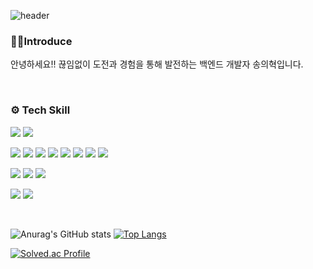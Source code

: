 ![header](https://capsule-render.vercel.app/api?type=waving&color=auto&height=150&section=header&text=EuihyeokSong🧑🏻‍💻&fontSize=40&animation=twinkling&textAlign=right)


### 🙋🏻Introduce
안녕하세요!! 끊임없이 도전과 경험을 통해 발전하는 백엔드 개발자 송의혁입니다.

<br>

### ⚙️ Tech Skill
<img src="https://img.shields.io/badge/java-007396?logo=OpenJDK&logoColor=white"> <img src="https://img.shields.io/badge/Python-3776AB?logo=Python&logoColor=white">

<img src="https://img.shields.io/badge/SpringBoot-6DB33F?logo=SpringBoot&logoColor=white"> <img src="https://img.shields.io/badge/Spring-6DB33F?logo=Spring&logoColor=white"> <img src="https://img.shields.io/badge/JUnit5-25A162?logo=JUnit5?logoColor=white"> <img src="https://img.shields.io/badge/Hibernate-59666C?logo=Hibernate&logoColor=white"> <img src="https://img.shields.io/badge/Mybatis-DD0700?logo=Mybtis&logoColor=white"> <img src="https://img.shields.io/badge/SpringJPA-004088?logo=SpringJPA&logoColor=white"> <img src="https://img.shields.io/badge/MariaDB-003545?logo=MariaDB&logoColor=white"> <img src="https://img.shields.io/badge/AWS%20S3-569A31?logo=amazons3&logoColor=white"> 

<img src="https://img.shields.io/badge/Docker-2496ED?logo=docker&logoColor=white"> <img src="https://img.shields.io/badge/Jenkins-D24939?logo=jenkins&logoColor=white"> <img src="https://img.shields.io/badge/Github-181717?logo=github&logoColor=white">

<img src="https://img.shields.io/badge/Jira-0052CC?logo=jira&logoColor=white"> <img src="https://img.shields.io/badge/Figma-F24E1E?logo=figma&logoColor=white"> 




<br>

![Anurag's GitHub stats](https://github-readme-stats.vercel.app/api?username=euihyeok-song&show_icons=true&theme=radical)  [![Top Langs](https://github-readme-stats.vercel.app/api/top-langs/?username=euihyeok-song&layout=compact)](https://github.com/anuraghazra/github-readme-stats)

[![Solved.ac Profile](http://mazassumnida.wtf/api/v2/generate_badge?boj=kappie074)](https://solved.ac/kappie074/) 

